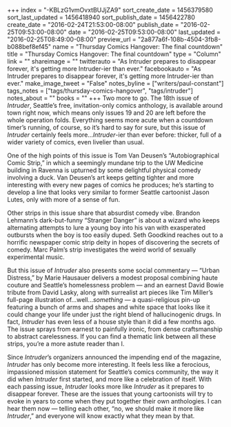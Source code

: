 +++
index = "-KBLzG1vmOvxtBUJjZA9"
sort_create_date = 1456379580
sort_last_updated = 1456418940
sort_publish_date = 1456422780
create_date = "2016-02-24T21:53:00-08:00"
publish_date = "2016-02-25T09:53:00-08:00"
date = "2016-02-25T09:53:00-08:00"
last_updated = "2016-02-25T08:49:00-08:00"
preview_url = "2a877a6f-108b-4504-3fb8-b088bef8ef45"
name = "Thursday Comics Hangover: The final countdown"
title = "Thursday Comics Hangover: The final countdown"
type = "Column"
link = ""
shareimage = ""
twitterauto = "As Intruder prepares to disappear forever, it's getting more Intruder-ier than ever."
facebookauto = "As Intruder prepares to disappear forever, it's getting more Intruder-ier than ever."
make_image_tweet = "False"
notes_byline = ["writers/paul-constant"]
tags_notes = ["tags/thursday-comics-hangover", "tags/intruder"]
notes_about = ""
books = ""
+++
Two more to go. The 18th issue of *Intruder*, Seattle’s free, invitation-only comics anthology, is available around town right now, which means only issues 19 and 20 are left before the whole operation folds. Everything seems more acute when a countdown timer’s running, of course, so it’s hard to say for sure, but this issue of *Intruder* certainly feels more…*Intruder*-ier than ever before: thicker, full of a wider variety of comics, even livelier than usual.

One of the high points of this issue is Tom Van Deusen’s “Autobiographical Comic Strip,” in which a seemingly mundane trip to the UW Medicine building in Ravenna is upturned by some delightful physical comedy involving a duck. Van Deusen’s art keeps getting tighter and more interesting with every new pages of comics he produces; he’s starting to develop a line that looks very similar to former Seattle cartoonist Jason Lutes, only with more of a sense of fun.

Other strips in this issue share that absurdist comedy vibe. Brandon Lehmann’s dark-but-funny “Stranger Danger” is about a wizard who keeps alternating attempts to lure a young boy into his van with exasperated outbursts when the boy is too easily duped. Seth Goodkind reaches out to a horrific newspaper comic strip deity in hopes of discovering the secrets of comedy. Marc Palm’s strip investigates the weird world of sexually experimental music. 

But this issue of *Intruder* also presents some social commentary — “Urban Distress,” by Marie Hausauer delivers a modest proposal combining haute couture and Seattle’s homelessness problem — and an earnest David Bowie tribute from David Lasky, along with surrealist art pieces like Tim Miller’s full-page illustration of…well...*something* — a quasi-religious pin-up featuring a bunch of arms and shapes and white space that looks like it could change your life under just the right blend of hallucinogenic drugs. In fact, *Intruder* has even less of a house style than it did a few months ago. The issue sprays from earnest to painfully ironic, from dense craftsmanship to abstract carelessness. If you can find a thematic link between all these strips, you’re a more astute reader than I.

Since *Intruder*’s organizers announced the impending end of the magazine, *Intruder* has only become more interesting. It feels less like a ferocious, impassioned mission statement for Seattle’s comics community, the way it did when *Intruder* first started, and more like a celebration of itself. With each passing issue, *Intruder* looks more like *Intruder* as it prepares to disappear forever. These are the issues that young cartoonists will try to evoke in years to come when they put together their own anthologies. I can hear them now — telling each other, “no, we should make it more like *Intruder*,” and everyone will know exactly what they mean by that.

